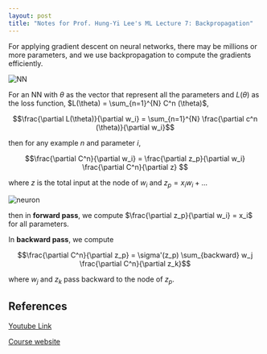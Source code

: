 ```yaml
---
layout: post
title: "Notes for Prof. Hung-Yi Lee's ML Lecture 7: Backpropagation"
---
```


For applying gradient descent on neural networks, there may be millions or more parameters, and we use backpropagation to compute the gradients efficiently.

![NN](https://baliuzeger.github.io/sjl/assets/images/HYL_ML_07/NN.png)

For an NN with $\theta$ as the vector that represent all the parameters and $L(\theta)$ as the loss function, $L(\theta) = \sum_{n=1}^{N} C^n (\theta)$,

$$\frac{\partial L(\theta)}{\partial w_i} = \sum_{n=1}^{N} \frac{\partial c^n (\theta)}{\partial w_i}$$

then for any example $n$ and parameter $i$,

$$\frac{\partial C^n}{\partial w_i} = \frac{\partial z_p}{\partial w_i} \frac{\partial C^n}{\partial z} $$

where $z$ is the total input at the node of $w_i$ and $z_p = x_i w_i + \dots$

![neuron](https://baliuzeger.github.io/sjl/assets/images/HYL_ML_07/neuron.png)

then in **forward pass**, we compute $\frac{\partial z_p}{\partial w_i} = x_i$ for all parameters.

In **backward pass**, we compute

$$\frac{\partial C^n}{\partial z_p} = \sigma'(z_p) \sum_{backward} w_j \frac{\partial C^n}{\partial z_k}$$

where $w_j$ and $z_k$ pass backward to the node of $z_p$.

## References
[Youtube Link](https://youtube.com/playlist?list=PLJV_el3uVTsPy9oCRY30oBPNLCo89yu49)

[Course website](http://speech.ee.ntu.edu.tw/~tlkagk/courses_ML17_2.html)
